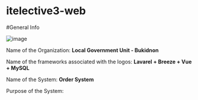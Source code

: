 # itelective3-web

#General Info

![image](https://user-images.githubusercontent.com/107341849/209158390-9b804958-0c49-45a8-87b9-1632544bc8d4.png)

Name of the Organization: **Local Government Unit - Bukidnon**

Name of the frameworks associated with the logos: **Lavarel +  Breeze + Vue + MySQL**

Name of the System: **Order System**

Purpose of the System: 
